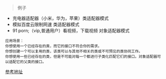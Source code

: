 ﻿> 例子
* 充电器适配器（小米，华为，苹果）类适配器模式
* 模拟百度云限制网速 类适配器模式
* 91 porn;（vip,普通用户）看视频，下载视频 对象适配器模式

```
应用场景：
你想使用一个已经存在的类，而它的接口不符合你的需求。
你想创建一个可以复用的类，该类可以与其他不相关的类或不可预见的类协同工作。
你想使用一些已经存在的类，但是不可能对每一个都进行子类化匹配它们的接口。对象适配器可以适配它的父类的接口。
```

[参考地址](https://www.jianshu.com/p/5e5f5024c62e)
